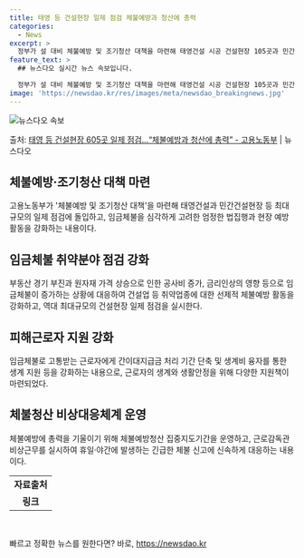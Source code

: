 ```yaml
---
title: 태영 등 건설현장 일제 점검 체불예방과 청산에 총력
categories:
  - News
excerpt: >
  정부가 설 대비 체불예방 및 조기청산 대책을 마련해 태영건설 시공 건설현장 105곳과 민간건설현장 500곳 …
feature_text: >
  ## 뉴스다오 실시간 뉴스 속보입니다.

  정부가 설 대비 체불예방 및 조기청산 대책을 마련해 태영건설 시공 건설현장 105곳과 민간건설현장 500곳 …
image: 'https://newsdao.kr/res/images/meta/newsdao_breakingnews.jpg'
---
```


![뉴스다오 속보](https://newsdao.kr/res/images/meta/newsdao_breakingnews.jpg)

<p>출처: <a href="https://newsdao.kr/2972" rel="dofollow">태영 등 건설현장 605곳 일제 점검…“체불예방과 청산에 총력” - 고용노동부</a> | 뉴스다오</p>

<h2 data-ke-size="size26">체불예방·조기청산 대책 마련</h2>
<p data-ke-size="size16">고용노동부가 '체불예방 및 조기청산 대책'을 마련해 태영건설과 민간건설현장 등 최대규모의 일제 점검에 돌입하고, 임금체불을 심각하게 고려한 엄정한 법집행과 현장 예방 활동을 강화하는 내용이다.</p>

<h2 data-ke-size="size26">임금체불 취약분야 점검 강화</h2>
<p data-ke-size="size16">부동산 경기 부진과 원자재 가격 상승으로 인한 공사비 증가, 금리인상의 영향 등으로 임금체불이 증가하는 상황에 대응하여 건설업 등 취약업종에 대한 선제적 체불예방 활동을 강화하고, 역대 최대규모의 건설현장 일제 점검을 실시한다.</p>

<h2 data-ke-size="size26">피해근로자 지원 강화</h2>
<p data-ke-size="size16">임금체불로 고통받는 근로자에게 간이대지급금 처리 기간 단축 및 생계비 융자를 통한 생계 지원 등을 강화하는 내용으로, 근로자의 생계와 생활안정을 위해 다양한 지원책이 마련되었다.</p>

<h2 data-ke-size="size26">체불청산 비상대응체계 운영</h2>
<p data-ke-size="size16">체불예방에 총력을 기울이기 위해 체불예방청산 집중지도기간을 운영하고, 근로감독관 비상근무를 실시하여 휴일·야간에 발생하는 긴급한 체불 신고에 신속하게 대응하는 내용이다.</p>

<table>
	<tr>
		<td style="text-align: center; height: 17px;"><b>자료출처</b></td>
	</tr>
	<tr>
		<td style="text-align: center; height: 17px;"><b>링크</b></td>
	</tr>
</table>
<p data-ke-size="size16">&nbsp;</p>
 

빠르고 정확한 뉴스를 원한다면? 바로, <a href="https://newsdao.kr" rel="dofollow">https://newsdao.kr</a>


    
